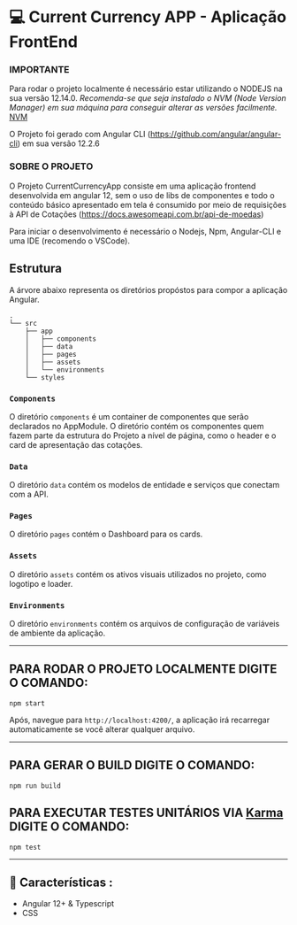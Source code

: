 # 💻 Current Currency APP -  Aplicação FrontEnd

### IMPORTANTE
Para rodar o projeto localmente é necessário estar utilizando o NODEJS na sua versão 12.14.0.
*Recomenda-se que seja instalado o NVM (Node Version Manager) em sua máquina para conseguir alterar as versões facilmente.* [NVM](https://github.com/nvm-sh/nvm)

O Projeto foi gerado com Angular CLI (https://github.com/angular/angular-cli) em sua versão 12.2.6

### SOBRE O PROJETO

O Projeto CurrentCurrencyApp consiste em uma aplicação frontend desenvolvida em angular 12, sem o uso de libs de componentes e todo o conteúdo básico apresentado em tela é consumido por meio de requisições à API de Cotações (https://docs.awesomeapi.com.br/api-de-moedas)


Para iniciar o desenvolvimento é necessário o Nodejs, Npm, Angular-CLI e uma IDE (recomendo o VSCode).


## Estrutura

A árvore abaixo representa os diretórios propóstos para compor a aplicação Angular.

```
.
└── src
    ├── app
    │   ├── components
    │   ├── data
    │   ├── pages
    │   ├── assets
    │   └── environments
    └── styles
```

### `Components`

O diretório `components` é um container de componentes que serão declarados no AppModule. O diretório contém os componentes quem fazem parte da estrutura do Projeto a nível de página, como o header e o card de apresentação das cotações.

### `Data`

O diretório `data` contém os modelos de entidade e serviços que conectam com a API.

### `Pages`

O diretório `pages` contém o Dashboard para os cards.

### `Assets`

O diretório `assets` contém os ativos visuais utilizados no projeto, como logotipo e loader.

### `Environments`

O diretório `environments` contém os arquivos de configuração de variáveis de ambiente da aplicação.

___
## PARA RODAR O PROJETO LOCALMENTE DIGITE O COMANDO:

```
npm start
```

Após, navegue para `http://localhost:4200/`, a aplicação irá recarregar automaticamente se você alterar qualquer arquivo.


___
## PARA GERAR O BUILD DIGITE O COMANDO:

```
npm run build
```

## PARA EXECUTAR TESTES UNITÁRIOS VIA [Karma](https://karma-runner.github.io) DIGITE O COMANDO:

```
npm test
```

___
## 🔧 Características :
- Angular 12+ & Typescript
- CSS
 

